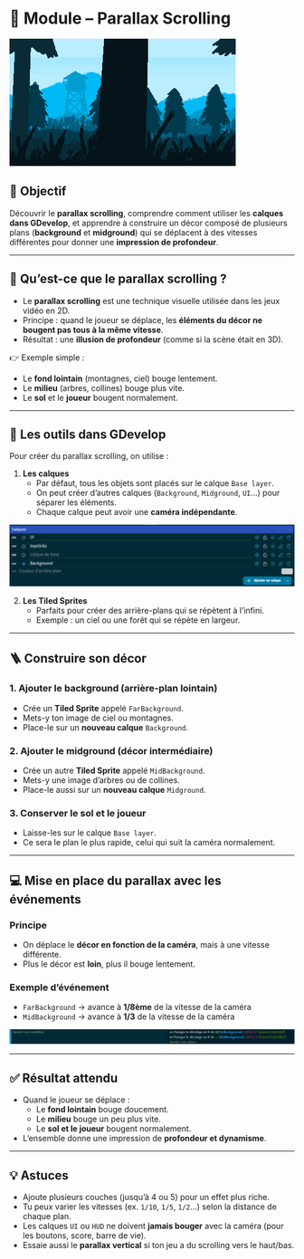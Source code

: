 # 🌌 Module – Parallax Scrolling

![Parralax.gif](Images/Parralax.gif)

## 🎯 Objectif

Découvrir le **parallax scrolling**, comprendre comment utiliser les **calques dans GDevelop**, et apprendre à construire un décor composé de plusieurs plans (**background** et **midground**) qui se déplacent à des vitesses différentes pour donner une **impression de profondeur**.

---

## 🧠 Qu’est-ce que le parallax scrolling ?

- Le **parallax scrolling** est une technique visuelle utilisée dans les jeux vidéo en 2D.  
- Principe : quand le joueur se déplace, les **éléments du décor ne bougent pas tous à la même vitesse**.  
- Résultat : une **illusion de profondeur** (comme si la scène était en 3D).  

👉 Exemple simple :  
- Le **fond lointain** (montagnes, ciel) bouge lentement.  
- Le **milieu** (arbres, collines) bouge plus vite.  
- Le **sol** et le **joueur** bougent normalement.

---

## 🧰 Les outils dans GDevelop

Pour créer du parallax scrolling, on utilise :

1. **Les calques**  
   - Par défaut, tous les objets sont placés sur le calque `Base layer`.  
   - On peut créer d’autres calques (`Background`, `Midground`, `UI`...) pour séparer les éléments.  
   - Chaque calque peut avoir une **caméra indépendante**.

![CalquesParralax.png](Images/CalquesParralax.png)

2. **Les Tiled Sprites**  
   - Parfaits pour créer des arrière-plans qui se répètent à l’infini.  
   - Exemple : un ciel ou une forêt qui se répète en largeur.

---

## 🪜 Construire son décor

### 1. Ajouter le **background** (arrière-plan lointain)
- Crée un **Tiled Sprite** appelé `FarBackground`.  
- Mets-y ton image de ciel ou montagnes.  
- Place-le sur un **nouveau calque** `Background`.

### 2. Ajouter le **midground** (décor intermédiaire)
- Crée un autre **Tiled Sprite** appelé `MidBackground`.  
- Mets-y une image d’arbres ou de collines.  
- Place-le aussi sur un **nouveau calque** `Midground`.

### 3. Conserver le sol et le joueur
- Laisse-les sur le calque `Base layer`.  
- Ce sera le plan le plus rapide, celui qui suit la caméra normalement.

---

## 💻 Mise en place du parallax avec les événements

### Principe
- On déplace le **décor en fonction de la caméra**, mais à une vitesse différente.  
- Plus le décor est **loin**, plus il bouge lentement.

### Exemple d’événement
- `FarBackground` → avance à **1/8ème** de la vitesse de la caméra  
- `MidBackground` → avance à **1/3** de la vitesse de la caméra  

![ParralaxCode.png](Images/ParralaxCode.png)

---

## ✅ Résultat attendu

- Quand le joueur se déplace :  
  - Le **fond lointain** bouge doucement.  
  - Le **milieu** bouge un peu plus vite.  
  - Le **sol et le joueur** bougent normalement.  
- L’ensemble donne une impression de **profondeur et dynamisme**.

---

## 💡 Astuces

- Ajoute plusieurs couches (jusqu’à 4 ou 5) pour un effet plus riche.  
- Tu peux varier les vitesses (ex. `1/10`, `1/5`, `1/2`...) selon la distance de chaque plan.  
- Les calques `UI` ou `HUD` ne doivent **jamais bouger** avec la caméra (pour les boutons, score, barre de vie).  
- Essaie aussi le **parallax vertical** si ton jeu a du scrolling vers le haut/bas.  
